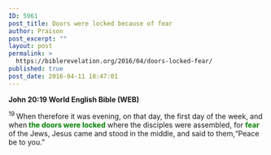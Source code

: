 ```yaml
---
ID: 5961
post_title: Doors were locked because of fear
author: Praison
post_excerpt: ""
layout: post
permalink: >
  https://biblerevelation.org/2016/04/doors-locked-fear/
published: true
post_date: 2016-04-11 18:47:01
---
```

<p class="passage-display"><strong><span class="passage-display-bcv">John 20:19
</span><span class="passage-display-version">World English Bible (WEB)</span></strong></p>
<span id="en-WEB-26887" class="text John-20-19"><sup class="versenum">19 </sup>When therefore it was evening, on that day, the first day of the week, and when<span style="color: #008000;"><strong> the doors were locked</strong></span> where the disciples were assembled, for <span style="color: #008000;"><strong>fear</strong> </span>of the Jews, Jesus came and stood in the middle, and said to them,<span class="woj">“Peace be to you.”</span></span>

&nbsp;
